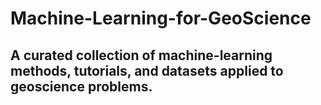 # Machine-Learning-for-GeoScience

## A curated collection of machine-learning methods, tutorials, and datasets applied to geoscience problems.
